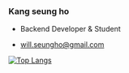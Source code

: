 ### Kang seung ho
* Backend Developer & Student

* will.seungho@gmail.com

[![Top Langs](https://github-readme-stats.vercel.app/api/top-langs/?username=seungh0&layout=compact)](https://github.com/anuraghazra/github-readme-stats)
